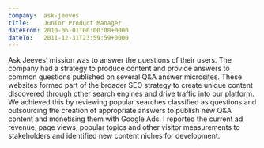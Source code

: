 ```yaml
---
company:  ask-jeeves
title:    Junior Product Manager
dateFrom: 2010-06-01T00:00:00+0000
dateTo:   2011-12-31T23:59:59+0000
---
```

Ask Jeeves’ mission was to answer the questions of their users. The company had a strategy to produce content and provide answers to common questions published on several Q&A answer microsites. These websites formed part of the broader SEO strategy to create unique content discovered through other search engines and drive traffic into our platform. We achieved this by reviewing popular searches classified as questions and outsourcing the creation of appropriate answers to publish new Q&A content and monetising them with Google Ads. I reported the current ad revenue, page views, popular topics and other visitor measurements to stakeholders and identified new content niches for development.
